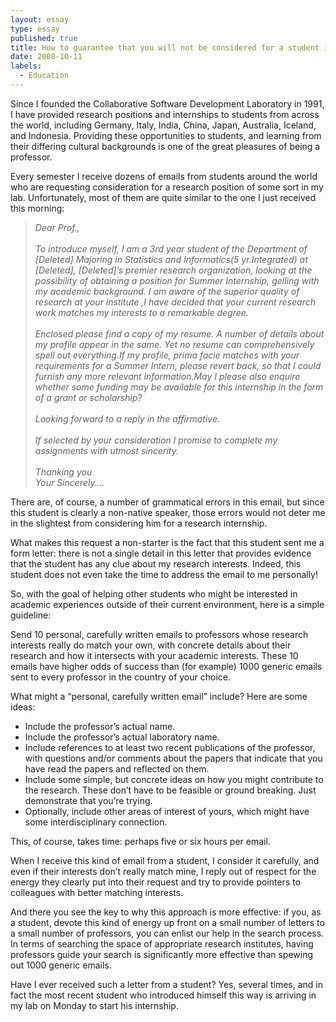 ```yaml
---
layout: essay
type: essay
published: true
title: How to guarantee that you will not be considered for a student internship
date: 2008-10-11
labels:
  - Education
---
```


Since I founded the Collaborative Software Development Laboratory in 1991, I have provided research positions and internships to students from across the world, including Germany, Italy, India, China, Japan, Australia, Iceland, and Indonesia. Providing these opportunities to students, and learning from their differing cultural backgrounds is one of the great pleasures of being a professor.

Every semester I receive dozens of emails from students around the world who are requesting consideration for a research position of some sort in my lab. Unfortunately, most of them are quite similar to the one I just received this morning:

<blockquote>
<em>
Dear Prof.,
<br><br>
To introduce myself, I am a 3rd year student of the Department of [Deleted] Majoring in Statistics and Informatics(5 yr.Integrated) at [Deleted], [Deleted]’s premier research organization, looking at the possibility of obtaining a position for Summer Internship, gelling with my academic background. I am aware of the superior quality of research at your institute ,I have decided that your current research work matches my interests to a remarkable degree.
<br><br>
Enclosed please find a copy of my resume. A number of details about my profile appear in the same. Yet no resume can comprehensively spell out everything.If my profile, prima facie matches with your requirements for a Summer Intern, please revert back, so that I could furnish any more relevant information.May I please also enquire whether some funding may be available for this internship in the form of a grant or scholarship?
<br><br>
Looking forward to a reply in the affirmative.
<br><br>
If selected by your consideration I promise to complete my assignments with utmost sincerity.
<br><br>
Thanking you
<br>
Your Sincerely….
</em>
</blockquote>

There are, of course, a number of grammatical errors in this email, but since this student is clearly a non-native speaker, those errors would not deter me in the slightest from considering him for a research internship.

What makes this request a non-starter is the fact that this student sent me a form letter: there is not a single detail in this letter that provides evidence that the student has any clue about my research interests. Indeed, this student does not even take the time to address the email to me personally!

So, with the goal of helping other students who might be interested in academic experiences outside of their current environment, here is a simple guideline:

Send 10 personal, carefully written emails to professors whose research interests really do match your own, with concrete details about their research and how it intersects with your academic interests. These 10 emails have higher odds of success than (for example) 1000 generic emails sent to every professor in the country of your choice.

What might a “personal, carefully written email” include? Here are some ideas:

* Include the professor’s actual name.
* Include the professor’s actual laboratory name.
* Include references to at least two recent publications of the professor, with questions and/or comments about the papers that indicate that you have read the papers and reflected on them.
* Include some simple, but concrete ideas on how you might contribute to the research. These don’t have to be feasible or ground breaking. Just demonstrate that you’re trying.
* Optionally, include other areas of interest of yours, which might have some interdisciplinary connection.

This, of course, takes time: perhaps five or six hours per email.

When I receive this kind of email from a student, I consider it carefully, and even if their interests don’t really match mine, I reply out of respect for the energy they clearly put into their request and try to provide pointers to colleagues with better matching interests.

And there you see the key to why this approach is more effective: if you, as a student, devote this kind of energy up front on a small number of letters to a small number of professors, you can enlist our help in the search process. In terms of searching the space of appropriate research institutes, having professors guide your search is significantly more effective than spewing out 1000 generic emails.

Have I ever received such a letter from a student? Yes, several times, and in fact the most recent student who introduced himself this way is arriving in my lab on Monday to start his internship.